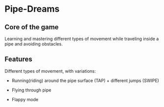# Pipe-Dreams

## Core of the game
Learning and mastering different types of movement while traveling inside a pipe and avoiding obstacles.

## Features
Different types of movement, with variations:

* Running(riding) around the pipe surface (TAP) + different jumps (SWIPE)

* Flying through pipe

* Flappy mode
